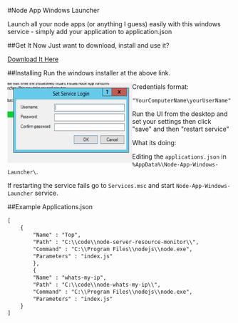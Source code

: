 #Node App Windows Launcher

Launch all your node apps (or anything I guess) easily with this windows service - simply add your application to application.json

##Get It Now
Just want to download, install and use it?

[Download It Here](http://j4m355.com/node-app-windows-launcher/)

##Installing
Run the windows installer at the above link. 

<img align="left" width="280" height="180" src="/library/fuck.png?raw=true">

Credentials format:
    
	"YourComputerName\yourUserName"


Run the UI from the desktop and set your settings then click "save" and then "restart service"

What its doing:

Editing the ```applications.json``` in ```%AppData%\Node-App-Windows-Launcher\```.

If restarting the service fails go to ```Services.msc``` and start ```Node-App-Windows-Launcher``` service. 

##Example Applications.json

    [
		{
			"Name" : "Top",
			"Path" : "C:\\code\\node-server-resource-monitor\\", 
			"Command" : "C:\\Program Files\\nodejs\\node.exe",
			"Parameters" : "index.js"
			},
			{
			"Name" : "whats-my-ip",
			"Path" : "C:\\code\\node-whats-my-ip\\", 
			"Command" : "C:\\Program Files\\nodejs\\node.exe",
			"Parameters" : "index.js"
		}
	]






